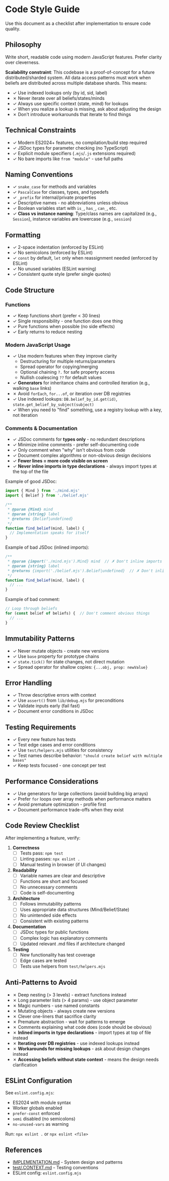 # Code Style Guide

Use this document as a checklist after implementation to ensure code quality.

## Philosophy

Write short, readable code using modern JavaScript features. Prefer clarity over cleverness.

**Scalability constraint**: This codebase is a proof-of-concept for a future distributed/sharded system. All data access patterns must work when beliefs are distributed across multiple database shards. This means:
- ✓ Use indexed lookups only (by id, sid, label)
- ✗ Never iterate over all beliefs/states/minds
- ✓ Always use specific context (state, mind) for lookups
- ✓ When you realize a lookup is missing, ask about adjusting the design
- ✗ Don't introduce workarounds that iterate to find things

## Technical Constraints

- ✓ Modern ES2024+ features, no compilation/build step required
- ✓ JSDoc types for parameter checking (no TypeScript)
- ✓ Explicit module specifiers (`.mjs`/`.js` extensions required)
- ✓ No bare imports like `from "module"` - use full paths

## Naming Conventions

- ✓ `snake_case` for methods and variables
- ✓ `PascalCase` for classes, types, and typedefs
- ✓ `_prefix` for internal/private properties
- ✓ Descriptive names - no abbreviations unless obvious
- ✓ Boolean variables start with `is_`, `has_`, `can_`, etc.
- ✓ **Class vs instance naming**: Type/class names are capitalized (e.g., `Session`), instance variables are lowercase (e.g., `session`)

## Formatting

- ✓ 2-space indentation (enforced by ESLint)
- ✓ No semicolons (enforced by ESLint)
- ✓ `const` by default, `let` only when reassignment needed (enforced by ESLint)
- ✓ No unused variables (ESLint warning)
- ✓ Consistent quote style (prefer single quotes)

## Code Structure

### Functions

- ✓ Keep functions short (prefer < 30 lines)
- ✓ Single responsibility - one function does one thing
- ✓ Pure functions when possible (no side effects)
- ✓ Early returns to reduce nesting

### Modern JavaScript Usage

- ✓ Use modern features when they improve clarity
  - Destructuring for multiple returns/parameters
  - Spread operator for copying/merging
  - Optional chaining `?.` for safe property access
  - Nullish coalescing `??` for default values
- ✓ **Generators** for inheritance chains and controlled iteration (e.g., walking `base` links)
- ✗ Avoid `forEach`, `for...of`, or iteration over DB registries
- ✓ Use indexed lookups: `DB.belief_by_id.get(id)`, `state.get_belief_by_subject(subject)`
- ✓ When you need to "find" something, use a registry lookup with a key, not iteration

### Comments & Documentation

- ✓ JSDoc comments for **types only** - no redundant descriptions
- ✓ Minimize inline comments - prefer self-documenting code
- ✓ Only comment when "why" isn't obvious from code
- ✓ Document complex algorithms or non-obvious design decisions
- ✓ **Fewer lines = more code visible on screen**
- ✓ **Never inline imports in type declarations** - always import types at the top of the file

Example of good JSDoc:
```javascript
import { Mind } from './mind.mjs'
import { Belief } from './belief.mjs'

/**
 * @param {Mind} mind
 * @param {string} label
 * @returns {Belief|undefined}
 */
function find_belief(mind, label) {
  // Implementation speaks for itself
}
```

Example of bad JSDoc (inlined imports):
```javascript
/**
 * @param {import('./mind.mjs').Mind} mind  // ✗ Don't inline imports
 * @param {string} label
 * @returns {import('./belief.mjs').Belief|undefined}  // ✗ Don't inline imports
 */
function find_belief(mind, label) {
  // ...
}
```

Example of bad comment:
```javascript
// Loop through beliefs
for (const belief of beliefs) {  // Don't comment obvious things
  // ...
}
```

## Immutability Patterns

- ✓ Never mutate objects - create new versions
- ✓ Use `base` property for prototype chains
- ✓ `state.tick()` for state changes, not direct mutation
- ✓ Spread operator for shallow copies: `{...obj, prop: newValue}`

## Error Handling

- ✓ Throw descriptive errors with context
- ✓ Use `assert()` from `lib/debug.mjs` for preconditions
- ✓ Validate inputs early (fail fast)
- ✓ Document error conditions in JSDoc

## Testing Requirements

- ✓ Every new feature has tests
- ✓ Test edge cases and error conditions
- ✓ Use `test/helpers.mjs` utilities for consistency
- ✓ Test names describe behavior: `"should create belief with multiple bases"`
- ✓ Keep tests focused - one concept per test

## Performance Considerations

- ✓ Use generators for large collections (avoid building big arrays)
- ✓ Prefer `for` loops over array methods when performance matters
- ✓ Avoid premature optimization - profile first
- ✓ Document performance trade-offs when they exist

## Code Review Checklist

After implementing a feature, verify:

1. **Correctness**
   - [ ] Tests pass: `npm test`
   - [ ] Linting passes: `npx eslint .`
   - [ ] Manual testing in browser (if UI changes)

2. **Readability**
   - [ ] Variable names are clear and descriptive
   - [ ] Functions are short and focused
   - [ ] No unnecessary comments
   - [ ] Code is self-documenting

3. **Architecture**
   - [ ] Follows immutability patterns
   - [ ] Uses appropriate data structures (Mind/Belief/State)
   - [ ] No unintended side effects
   - [ ] Consistent with existing patterns

4. **Documentation**
   - [ ] JSDoc types for public functions
   - [ ] Complex logic has explanatory comments
   - [ ] Updated relevant .md files if architecture changed

5. **Testing**
   - [ ] New functionality has test coverage
   - [ ] Edge cases are tested
   - [ ] Tests use helpers from `test/helpers.mjs`

## Anti-Patterns to Avoid

- ✗ Deep nesting (> 3 levels) - extract functions instead
- ✗ Long parameter lists (> 4 params) - use object parameter
- ✗ Magic numbers - use named constants
- ✗ Mutating objects - always create new versions
- ✗ Clever one-liners that sacrifice clarity
- ✗ Premature abstraction - wait for patterns to emerge
- ✗ Comments explaining what code does (code should be obvious)
- ✗ **Inlined imports in type declarations** - import types at top of file instead
- ✗ **Iterating over DB registries** - use indexed lookups instead
- ✗ **Workarounds for missing lookups** - ask about design changes instead
- ✗ **Accessing beliefs without state context** - means the design needs clarification

## ESLint Configuration

See `eslint.config.mjs`:
- ES2024 with module syntax
- Worker globals enabled
- `prefer-const` enforced
- `semi` disabled (no semicolons)
- `no-unused-vars` as warning

Run: `npx eslint .` or `npx eslint <file>`

## References

- [IMPLEMENTATION.md](IMPLEMENTATION.md) - System design and patterns
- [test/.CONTEXT.md](../test/.CONTEXT.md) - Testing conventions
- ESLint config: `eslint.config.mjs`
